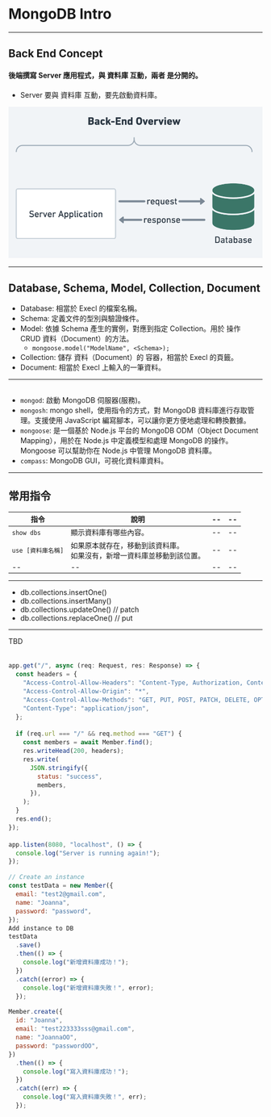 
# MongoDB Intro



---

## Back End Concept
#### 後端撰寫 Server 應用程式，與 資料庫 互動，兩者 是分開的。
- Server 要與 資料庫 互動，要先啟動資料庫。

![Back End Concept](../../static/img/docs/mongoDB/backEnd_overview.png)


---
## Database, Schema, Model, Collection, Document
- Database: 相當於 Execl 的檔案名稱。
- Schema: 定義文件的型別與驗證條件。
- Model: 依據 Schema 產生的實例，對應到指定 Collection。用於 操作 CRUD 資料（Document）的方法。
  - `mongoose.model("ModelName", <Schema>);`
- Collection: 儲存 資料（Document）的 容器，相當於 Execl 的頁籤。
- Document: 相當於 Execl 上輸入的一筆資料。


---

## 

- `mongod`: 啟動 MongoDB 伺服器(服務)。
- `mongosh`: mongo shell，使用指令的方式，對 MongoDB 資料庫進行存取管理。支援使用 JavaScript 編寫腳本，可以讓你更方便地處理和轉換數據。
- `mongoose`: 是一個基於 Node.js 平台的 MongoDB ODM（Object Document Mapping），用於在 Node.js 中定義模型和處理 MongoDB 的操作。Mongoose 可以幫助你在 Node.js 中管理 MongoDB 資料庫。
- `compass`: MongoDB GUI，可視化資料庫資料。

---

## 常用指令

|指令             |說明|--|--|
|--              |--|--|--|
|`show dbs`      |顯示資料庫有哪些內容。|--|--|
|`use [資料庫名稱]`|如果原本就存在，移動到該資料庫。<br /> 如果沒有，新增一資料庫並移動到該位置。|--|--|
|--               |--|--|--|

---

- db.collections.insertOne()
- db.collections.insertMany()
- db.collections.updateOne()  // patch
- db.collections.replaceOne() // put



---
TBD

```js title="req.url 並使用 GET 方法，回傳從 MongoDB 撈到的資料"

app.get("/", async (req: Request, res: Response) => {
  const headers = {
    "Access-Control-Allow-Headers": "Content-Type, Authorization, Content-Length, X-Requested-With",
    "Access-Control-Allow-Origin": "*",
    "Access-Control-Allow-Methods": "GET, PUT, POST, PATCH, DELETE, OPTIONS",
    "Content-Type": "application/json",
  };

  if (req.url === "/" && req.method === "GET") {
    const members = await Member.find();
    res.writeHead(200, headers);
    res.write(
      JSON.stringify({
        status: "success",
        members,
      }),
    );
  }
  res.end();
});

app.listen(8080, "localhost", () => {
  console.log("Server is running again!");
});

```


```js title="新增資料方法一"
// Create an instance
const testData = new Member({
  email: "test2@gmail.com",
  name: "Joanna",
  password: "password",
});
Add instance to DB
testData
  .save()
  .then(() => {
    console.log("新增資料庫成功！");
  })
  .catch((error) => {
    console.log("新增資料庫失敗！", error);
  });
```


```js title="新增資料方法二"
Member.create({
  id: "Joanna",
  email: "test223333sss@gmail.com",
  name: "JoannaOO",
  password: "passwordOO",
})
  .then(() => {
    console.log("寫入資料庫成功！");
  })
  .catch((err) => {
    console.log("寫入資料庫失敗！", err);
  });
```
